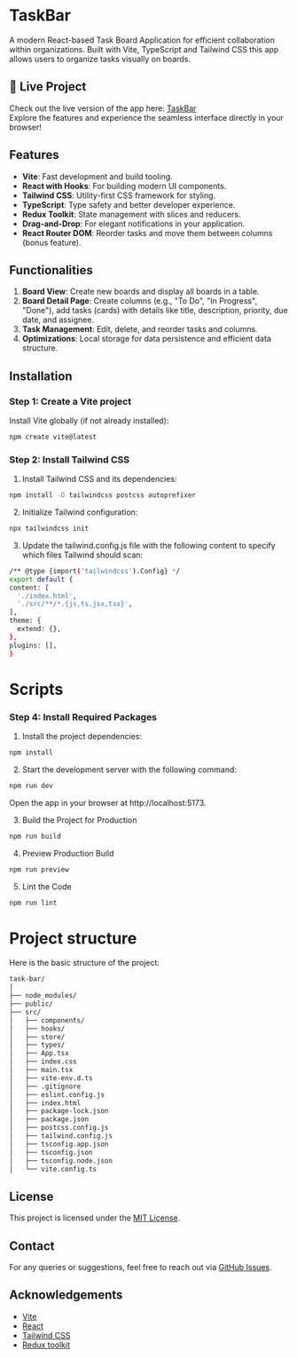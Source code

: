 # **TaskBar**

A modern React-based Task Board Application for efficient collaboration within organizations. Built with Vite, TypeScript and Tailwind CSS  this app allows users to organize tasks visually on boards.

## 🚀 Live Project
Check out the live version of the app here: [TaskBar](https://task-bar-sigma.vercel.app/)  
Explore the features and experience the seamless interface directly in your browser!

## **Features**
- **Vite**: Fast development and build tooling.
- **React with Hooks**: For building modern UI components.
- **Tailwind CSS**: Utility-first CSS framework for styling.
- **TypeScript**: Type safety and better developer experience.
- **Redux Toolkit**: State management with slices and reducers.
- **Drag-and-Drop**: For elegant notifications in your application.
- **React Router DOM**: Reorder tasks and move them between columns (bonus feature).

## **Functionalities**
1. **Board View**: Create new boards and display all boards in a table.
2. **Board Detail Page**: Create columns (e.g., "To Do", "In Progress", "Done"), add tasks (cards) with details like title, description, priority, due date, and assignee.
3. **Task Management**: Edit, delete, and reorder tasks and columns.
4. **Optimizations**: Local storage for data persistence and efficient data structure.

## **Installation**

### **Step 1: Create a Vite project**
 Install Vite globally (if not already installed):
```bash
npm create vite@latest
```
### **Step 2: Install Tailwind CSS**
1. Install Tailwind CSS and its dependencies:
 ``` bash
npm install -D tailwindcss postcss autoprefixer
 ```
2. Initialize Tailwind configuration:
 ``` bash
 npx tailwindcss init
 ```
3. Update the tailwind.config.js file with the following content to specify which files Tailwind should scan:
  ``` bash
  /** @type {import('tailwindcss').Config} */
export default {
  content: [
    './index.html',
    './src/**/*.{js,ts,jsx,tsx}',
  ],
  theme: {
    extend: {},
  },
  plugins: [],
}
```
# **Scripts**
### **Step 4: Install Required Packages**
1. Install the project dependencies:
``` bash
npm install
```
2. Start the development server with the following command:
``` bash
npm run dev
```
  Open the app in your browser at http://localhost:5173.

3. Build the Project for Production
``` bash
npm run build
```
4. Preview Production Build
``` bash
npm run preview
```
5. Lint the Code
``` bash
npm run lint
```

# **Project structure**
Here is the basic structure of the project:
``` bash
task-bar/
│
├── node_modules/
├── public/
├── src/
│   ├── components/
│   ├── hooks/
│   ├── store/
│   ├── types/
│   ├── App.tsx
│   ├── index.css
│   ├── main.tsx
│   ├── vite-env.d.ts
│   ├── .gitignore
│   ├── eslint.config.js
│   ├── index.html
│   ├── package-lock.json
│   ├── package.json
│   ├── postcss.config.js
│   ├── tailwind.config.js
│   ├── tsconfig.app.json
│   ├── tsconfig.json
│   ├── tsconfig.node.json
│   └── vite.config.ts
```
## License
This project is licensed under the [MIT License](LICENSE).

## Contact
For any queries or suggestions, feel free to reach out via [GitHub Issues](https://github.com/sharryXheisenberg/task_bar/issues).

## Acknowledgements

- [Vite](https://vitejs.dev/)
- [React](https://reactjs.org/)
- [Tailwind CSS](https://tailwindcss.com/)
- [Redux toolkit](https://redux-toolkit.js.org/)
    
